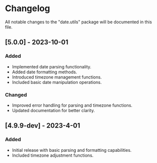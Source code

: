 # Changelog

All notable changes to the "date.utils" package will be documented in this file.

## [5.0.0] - 2023-10-01

### Added

- Implemented date parsing functionality.
- Added date formatting methods.
- Introduced timezone management functions.
- Included basic date manipulation operations.

### Changed

- Improved error handling for parsing and timezone functions.
- Updated documentation for better clarity.

## [4.9.9-dev] - 2023-4-01

### Added

- Initial release with basic parsing and formatting capabilities.
- Included timezone adjustment functions.
